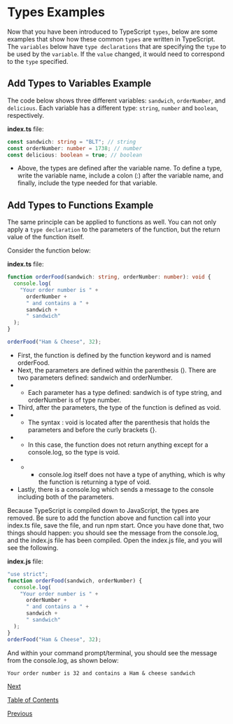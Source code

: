 # Types Examples

Now that you have been introduced to TypeScript `types`, below are some examples that show how these common `types` are written in TypeScript. The `variables` below have `type declarations` that are specifying the `type` to be used by the `variable`. If the `value` changed, it would need to correspond to the `type` specified.

## Add Types to Variables Example

The code below shows three different variables: `sandwich`, `orderNumber`, and `delicious`. Each variable has a different type: `string`, `number` and `boolean`, respectively.

**index.ts** file:

```ts
const sandwich: string = "BLT"; // string
const orderNumber: number = 1738; // number
const delicious: boolean = true; // boolean
```

- Above, the types are defined after the variable name. To define a type, write the variable name, include a colon (:) after the variable name, and finally, include the type needed for that variable.

## Add Types to Functions Example

The same principle can be applied to functions as well. You can not only apply a `type declaration` to the parameters of the function, but the return value of the function itself.

Consider the function below:

**index.ts** file:

```ts
function orderFood(sandwich: string, orderNumber: number): void {
  console.log(
    "Your order number is " +
      orderNumber +
      " and contains a " +
      sandwich +
      " sandwich"
  );
}

orderFood("Ham & Cheese", 32);
```

- First, the function is defined by the function keyword and is named orderFood.
- Next, the parameters are defined within the parenthesis (). There are two parameters defined: sandwich and orderNumber.
- - Each parameter has a type defined: sandwich is of type string, and orderNumber is of type number.
- Third, after the parameters, the type of the function is defined as void.
- - The syntax : void is located after the parenthesis that holds the parameters and before the curly brackets {}.
- - In this case, the function does not return anything except for a console.log, so the type is void.
- - - console.log itself does not have a type of anything, which is why the function is returning a type of void.
- Lastly, there is a console.log which sends a message to the console including both of the parameters.

Because TypeScript is compiled down to JavaScript, the types are removed. Be sure to add the function above and function call into your index.ts file, save the file, and run npm start. Once you have done that, two things should happen: you should see the message from the console.log, and the index.js file has been compiled. Open the index.js file, and you will see the following.

**index.js** file:

```ts
"use strict";
function orderFood(sandwich, orderNumber) {
  console.log(
    "Your order number is " +
      orderNumber +
      " and contains a " +
      sandwich +
      " sandwich"
  );
}
orderFood("Ham & Cheese", 32);
```

And within your command prompt/terminal, you should see the message from the console.log, as shown below:

```terminal
Your order number is 32 and contains a Ham & cheese sandwich
```

[Next](./8.md)

[Table of Contents](./README.md)

[Previous](./6.md)
